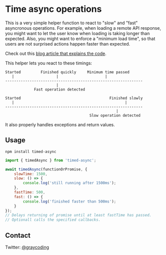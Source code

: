 # Time async operations

This is a very simple helper function to react to "slow" and "fast" asyncronous operations.
For example, when loading a remote API response, you might want to let the user know when loading is taking longer than expected.
Also, you might want to enforce a "minimum load time", so that users are not surprised actions happen faster than expected.

Check out this [blog article that explains the code](https://medium.com/@graycoding/detect-slow-and-fast-asynchronous-operations-with-javascript-fb58b32006f6).

This helper lets you react to these timings:

    Started         Finished quickly     Minimum time passed
       |                   |                     |
    --------------------------------------------------------------
                           | 
                 Fast operation detected
    
    Started                                        Finished slowly
       |                                                  |
    --------------------------------------------------------------
                                                      |
                                          Slow operation detected

It also properly handles exceptions and return values.

## Usage

    npm install timed-async

```js
import { timedAsync } from 'timed-async';

await timedAsync(functionOrPromise, {
    slowTime: 1500,
    slow: () => {
        console.log('still running after 1500ms');
    },
    fastTime: 500,
    fast: () => {
        console.log('finished faster than 500ms');
    }
});
// Delays returning of promise until at least fastTime has passed.
// Optionall calls the specified callbacks.
```

## Contact

Twitter: [@graycoding](http://twitter.com/graycoding)